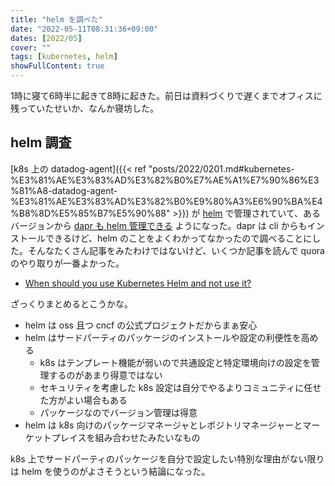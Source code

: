 ```yaml
---
title: "helm を調べた"
date: "2022-05-11T08:31:36+09:00"
dates: [2022/05]
cover: ""
tags: [kubernetes, helm]
showFullContent: true
---
```


1時に寝て6時半に起きて8時に起きた。前日は資料づくりで遅くまでオフィスに残っていたせいか、なんか寝坊した。

## helm 調査

[k8s 上の datadog-agent]({{< ref "posts/2022/0201.md#kubernetes-%E3%81%AE%E3%83%AD%E3%82%B0%E7%AE%A1%E7%90%86%E3%81%A8-datadog-agent-%E3%81%AE%E3%83%AD%E3%82%B0%E9%80%A3%E6%90%BA%E4%B8%8D%E5%85%B7%E5%90%88" >}}) が [helm](https://helm.sh/) で管理されていて、あるバージョンから [dapr も helm 管理できる](https://docs.dapr.io/operations/hosting/kubernetes/kubernetes-deploy/#install-with-helm-advanced) ようになった。dapr は cli からもインストールできるけど、helm のことをよくわかってなかったので調べることにした。そんなたくさん記事をみたわけではないけど、いくつか記事を読んで quora のやり取りが一番よかった。

* [When should you use Kubernetes Helm and not use it?](https://www.quora.com/When-should-you-use-Kubernetes-Helm-and-not-use-it)

ざっくりまとめるとこうかな。

* helm は oss 且つ cncf の公式プロジェクトだからまぁ安心
* helm はサードパーティのパッケージのインストールや設定の利便性を高める
  * k8s はテンプレート機能が弱いので共通設定と特定環境向けの設定を管理するのがあまり得意ではない
  * セキュリティを考慮した k8s 設定は自分でやるよりコミュニティに任せた方がよい場合もある
  * パッケージなのでバージョン管理は得意
* helm は k8s 向けのパッケージマネージャとレポジトリマネージャーとマーケットプレイスを組み合わせたみたいなもの

k8s 上でサードパーティのパッケージを自分で設定したい特別な理由がない限りは helm を使うのがよさそうという結論になった。
